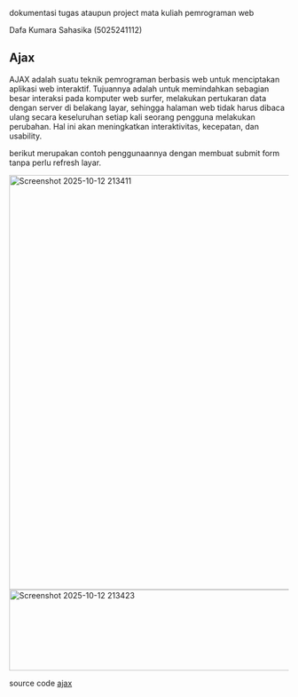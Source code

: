 dokumentasi tugas ataupun project mata kuliah pemrograman web

Dafa Kumara Sahasika (5025241112)

## Ajax

AJAX adalah suatu teknik pemrograman berbasis web untuk menciptakan aplikasi web interaktif. 
Tujuannya adalah untuk memindahkan sebagian besar interaksi pada komputer web surfer, melakukan pertukaran data dengan server di belakang layar, 
sehingga halaman web tidak harus dibaca ulang secara keseluruhan setiap kali seorang pengguna melakukan perubahan. 
Hal ini akan meningkatkan interaktivitas, kecepatan, dan usability.

berikut merupakan contoh penggunaannya dengan membuat submit form tanpa perlu refresh layar.

<img width="1477" height="747" alt="Screenshot 2025-10-12 213411" src="https://github.com/user-attachments/assets/7678cba5-d59c-4e77-9ce7-2db9c94b865b" />
<img width="1474" height="146" alt="Screenshot 2025-10-12 213423" src="https://github.com/user-attachments/assets/cf112224-61f7-4514-92d9-df61ca74541b" />



source code [ajax](ajax)
